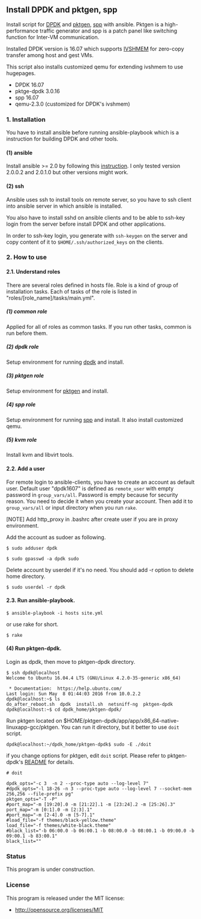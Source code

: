 ## Install DPDK and pktgen, spp

Install script for
[DPDK](http://dpdk.org/browse/dpdk/) and
[pktgen](http://dpdk.org/browse/apps/pktgen-dpdk/),
[spp](http://dpdk.org/browse/apps/spp/) with ansible.
Pktgen is a high-performance traffic generator and spp is a patch panel like 
switching function for Inter-VM communication.

Installed DPDK version is 16.07 which supports
[IVSHMEM](http://dpdk.org/doc/guides-16.07/prog_guide/ivshmem_lib.html?highlight=ivshmem)
for zero-copy transfer among host and gest VMs.

This script also installs customized qemu for extending ivshmem to use hugepages.

- DPDK 16.07
- pktge-dpdk 3.0.16
- spp 16.07
- qemu-2.3.0 (customized for DPDK's ivshmem)


### 1. Installation

You have to install ansible before running ansible-playbook which is a
instruction for building DPDK and other tools.

#### (1) ansible

Install ansible  >= 2.0 by following this
[instruction](http://docs.ansible.com/ansible/intro_installation.html#installation).
I only tested version 2.0.0.2 and 2.0.1.0 but other versions might work.

#### (2) ssh

Ansible uses ssh to install tools on remote server,
so you have to ssh client into ansible server in which ansible is installed.

You also have to install sshd on ansible clients and to be able to ssh-key login
from the server before install DPDK and other applications.

In order to ssh-key login, you generate with `ssh-keygen` on the server and copy content of it to 
`$HOME/.ssh/authorized_keys` on the clients.


### 2. How to use

#### 2.1. Understand roles

There are several roles defined in hosts file.
Role is a kind of group of installation tasks.
Each of tasks of the role is listed in "roles/[role_name]/tasks/main.yml".


##### (1) common role

Applied for all of roles as common tasks.
If you run other tasks, common is run before them.

##### (2) dpdk role

Setup environment for running [dpdk](http://www.dpdk.org/) and install.

##### (3) pktgen role

Setup environment for [pktgen](http://www.dpdk.org/browse/apps/pktgen-dpdk/)
and install.

##### (4) spp role

Setup environment for running [spp](http://www.dpdk.org/browse/apps/spp/)
and install.
It also install customized qemu. 

##### (5) kvm role

Install kvm and libvirt tools. 


#### 2.2. Add a user

For remote login to ansible-clients, you have to create an account as default
user.
Default user "dpdk1607" is defined as `remote_user` with empty password
in `group_vars/all`.
Password is empty because for security reason. 
You need to decide it when you create
your account.
Then add it to `group_vars/all` or input directory when you run `rake`.

[NOTE] 
Add http_proxy in .bashrc after create user if you are in proxy environment.

Add the account as sudoer as following.

```
$ sudo adduser dpdk

$ sudo gpasswd -a dpdk sudo
```

Delete account by userdel if it's no need. You should add -r option to delete home directory.

```
$ sudo userdel -r dpdk
```


#### 2.3. Run ansible-playbook.
```
$ ansible-playbook -i hosts site.yml
```
or use rake for short.
```
$ rake
```


#### (4) Run pktgen-dpdk.
Login as dpdk, then move to pktgen-dpdk directory.

```
$ ssh dpdk@localhost
Welcome to Ubuntu 16.04.4 LTS (GNU/Linux 4.2.0-35-generic x86_64)

 * Documentation:  https://help.ubuntu.com/
Last login: Sun May  8 01:44:03 2016 from 10.0.2.2
dpdk@localhost:~$ ls
do_after_reboot.sh  dpdk  install.sh  netsniff-ng  pktgen-dpdk
dpdk@localhost:~$ cd dpdk_home/pktgen-dpdk/
```

Run pktgen located on $HOME/pktgen-dpdk/app/app/x86_64-native-linuxapp-gcc/pktgen.
You can run it directory, but it better to use `doit` script.
```
dpdk@localhost:~/dpdk_home/pktgen-dpdk$ sudo -E ./doit
```

if you change options for pktgen, edit `doit` script. Please refer to pktgen-dpdk's [README](http://dpdk.org/browse/apps/pktgen-dpdk/tree/README.md) for details.
```
# doit

dpdk_opts="-c 3  -n 2 --proc-type auto --log-level 7"
#dpdk_opts="-l 18-26 -n 3 --proc-type auto --log-level 7 --socket-mem 256,256 --file-prefix pg"
pktgen_opts="-T -P"
#port_map="-m [19:20].0 -m [21:22].1 -m [23:24].2 -m [25:26].3"
port_map="-m [0:1].0 -m [2:3].1"
#port_map="-m [2-4].0 -m [5-7].1"
#load_file="-f themes/black-yellow.theme"
load_file="-f themes/white-black.theme"
#black_list="-b 06:00.0 -b 06:00.1 -b 08:00.0 -b 08:00.1 -b 09:00.0 -b 09:00.1 -b 83:00.1"
black_list=""
```

### Status
This program is under construction.

### License
This program is released under the MIT license:
- http://opensource.org/licenses/MIT
